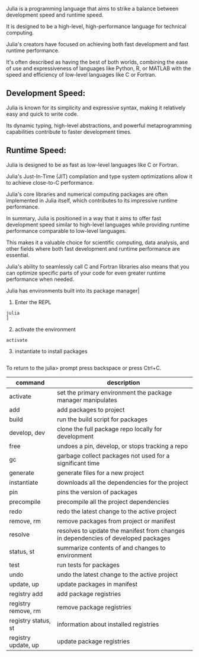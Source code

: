 
Julia is a programming language that aims to strike a balance between development speed and runtime speed. 

It is designed to be a high-level, high-performance language for technical computing. 

Julia's creators have focused on achieving both fast development and fast runtime performance. 

It's often described as having the best of both worlds, 
combining the ease of use and expressiveness of languages like Python, R, or MATLAB 
with the speed and efficiency of low-level languages like C or Fortran.


## Development Speed: 

Julia is known for its simplicity and expressive syntax, 
making it relatively easy and quick to write code. 

Its dynamic typing, high-level abstractions, 
and powerful metaprogramming capabilities contribute to faster development times.

## Runtime Speed: 

Julia is designed to be as fast as low-level languages like C or Fortran. 

Julia's Just-In-Time (JIT) compilation and type system optimizations allow it to achieve close-to-C performance. 

Julia's core libraries and numerical computing packages are often implemented in Julia itself,
which contributes to its impressive runtime performance.

In summary, 
Julia is positioned in a way that it aims to offer 
fast development speed similar to high-level languages while providing 
runtime performance comparable to low-level languages. 

This makes it a valuable choice for scientific computing, 
data analysis, and other fields where both fast development and runtime performance are essential. 

Julia's ability to seamlessly call C and Fortran libraries 
also means that you can optimize specific parts of your code for even greater runtime performance when needed.


Julia has environments built into its package manager|

1. Enter the REPL

```
julia 
]
```

2. activate the environment

```
activate
```

3. instantiate to install packages

```

```

To return to the julia> prompt press backspace or press Ctrl+C.

| command             | description                                                                        | 
|---------------------|------------------------------------------------------------------------------------|
| activate            | set the primary environment the package manager manipulates                        |
| add                 | add packages to project                                                            |
| build               | run the build script for packages                                                  |
| develop, dev        | clone the full package repo locally for development                                |
| free                | undoes a pin, develop, or stops tracking a repo                                    |
| gc                  | garbage collect packages not used for a significant time                           |
| generate            | generate files for a new project                                                   |
| instantiate         | downloads all the dependencies for the project                                     |
| pin                 | pins the version of packages                                                       |
| precompile          | precompile all the project dependencies                                            |
| redo                | redo the latest change to the active project                                       |
| remove, rm          | remove packages from project or manifest                                           |
| resolve             | resolves to update the manifest from changes in dependencies of developed packages |
| status, st          | summarize contents of and changes to environment                                   |
| test                | run tests for packages                                                             |
| undo                | undo the latest change to the active project                                       |
| update, up          | update packages in manifest                                                        |
| registry add        | add package registries                                                             |
| registry remove, rm | remove package registries                                                          |
| registry status, st | information about installed registries                                             |
| registry update, up | update package registries                                                          |